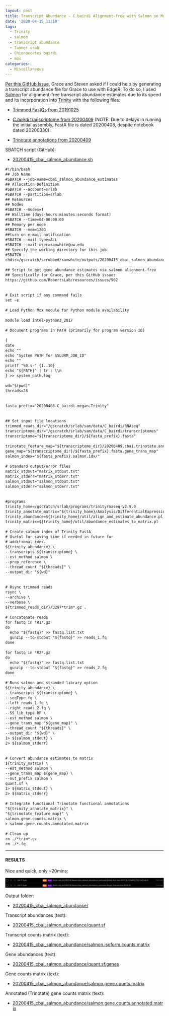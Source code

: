 ```yaml
---
layout: post
title: Transcript Abundance - C.bairdi Alignment-free with Salmon on Mox for Grace
date: '2020-04-15 11:10'
tags:
  - Trinity
  - salmon
  - transcript abundance
  - Tanner crab
  - Chionoecetes bairdi
  - mox
categories:
  - Miscellaneous
---
```

[Per this GitHub Issue](https://github.com/RobertsLab/resources/issues/902), Grace and Steven asked if I could help by generating a transcript abundance file for Grace to use with EdgeR. To do so, I used [Salmon](https://salmon.readthedocs.io/en/latest/salmon.html) for alignment-free transcript abundance estimates due to its speed and its incorporation into [Trinity](https://github.com/trinityrnaseq/trinityrnaseq/wiki/Trinity-Transcript-Quantification#salmon-output) with the following files:

- [Trimmed FastQs from 20191025](https://robertslab.github.io/sams-notebook/2019/12/18/TrimmingFastQCMultiQC-C.bairdi-RNAseq-FastQ-with-fastp-on-Mox.html)

- [_C.bairdi_ transcriptome from 20200409](https://robertslab.github.io/sams-notebook/2020/03/30/Transcriptome-Assembly-C.bairdi-with-MEGAN6-Taxonomy-specific-Reads-with-Trinity-on-Mox.html) (NOTE: Due to delays in running the initial assembly, FastA file is dated 20200408, despite notebook dated 20200330).

- [Trinotate annotations from 20200409](https://robertslab.github.io/sams-notebook/2020/04/09/Transcriptome-Annotation-Trinotate-C.bairdi-MEGAN6-Taxonomic-specific-Trinity-Assembly-on-Mox.html)


SBATCH script (GitHub):

- [20200415_cbai_salmon_abundance.sh](https://github.com/RobertsLab/sams-notebook/blob/master/sbatch_scripts/20200415_cbai_salmon_abundance.sh)

```shell
#!/bin/bash
## Job Name
#SBATCH --job-name=cbai_salmon_abundance_estimates
## Allocation Definition
#SBATCH --account=srlab
#SBATCH --partition=srlab
## Resources
## Nodes
#SBATCH --nodes=1
## Walltime (days-hours:minutes:seconds format)
#SBATCH --time=04-00:00:00
## Memory per node
#SBATCH --mem=120G
##turn on e-mail notification
#SBATCH --mail-type=ALL
#SBATCH --mail-user=samwhite@uw.edu
## Specify the working directory for this job
#SBATCH --chdir=/gscratch/scrubbed/samwhite/outputs/20200415_cbai_salmon_abundance

## Script to get gene abundance estimates via salmon alignment-free
## Specifically for Grace, per this GitHub issue: https://github.com/RobertsLab/resources/issues/902


# Exit script if any command fails
set -e

# Load Python Mox module for Python module availability

module load intel-python3_2017

# Document programs in PATH (primarily for program version ID)

{
date
echo ""
echo "System PATH for $SLURM_JOB_ID"
echo ""
printf "%0.s-" {1..10}
echo "${PATH}" | tr : \\n
} >> system_path.log

wd="$(pwd)"
threads=28


fasta_prefix="20200408.C_bairdi.megan.Trinity"


## Set input file locations
trimmed_reads_dir="/gscratch/srlab/sam/data/C_bairdi/RNAseq"
transcriptome_dir="/gscratch/srlab/sam/data/C_bairdi/transcriptomes"
transcriptome="${transcriptome_dir}/${fasta_prefix}.fasta"

trinotate_feature_map="${transcriptome_dir}/20200409.cbai.trinotate.annotation_feature_map.txt"
gene_map="${transcriptome_dir}/${fasta_prefix}.fasta.gene_trans_map"
salmon_index="${fasta_prefix}.salmon.idx/"

# Standard output/error files
matrix_stdout="matrix_stdout.txt"
matrix_stderr="matrix_stderr.txt"
salmon_stdout="salmon_stdout.txt"
salmon_stderr="salmon_stderr.txt"


#programs
trinity_home=/gscratch/srlab/programs/trinityrnaseq-v2.9.0
trinity_annotate_matrix="${trinity_home}/Analysis/DifferentialExpression/rename_matrix_feature_identifiers.pl"
trinity_abundance=${trinity_home}/util/align_and_estimate_abundance.pl
trinity_matrix=${trinity_home}/util/abundance_estimates_to_matrix.pl

# Create salmon index of Trinity FastA
# Useful for saving time if needed in future for
# additional runs.
${trinity_abundance} \
--transcripts ${transcriptome} \
--est_method salmon \
--prep_reference \
--thread_count "${threads}" \
--output_dir "${wd}"


# Rsync trimmed reads
rsync \
--archive \
--verbose \
${trimmed_reads_dir}/3297*trim*.gz .

# Concatenate reads
for fastq in *R1*.gz
do
  echo "${fastq}" >> fastq.list.txt
  gunzip --to-stdout "${fastq}" >> reads_1.fq
done

for fastq in *R2*.gz
do
  echo "${fastq}" >> fastq.list.txt
  gunzip --to-stdout "${fastq}" >> reads_2.fq
done

# Runs salmon and stranded library option
${trinity_abundance} \
--transcripts ${transcriptome} \
--seqType fq \
--left reads_1.fq \
--right reads_2.fq \
--SS_lib_type RF \
--est_method salmon \
--gene_trans_map "${gene_map}" \
--thread_count "${threads}" \
--output_dir "${wd}" \
1> ${salmon_stdout} \
2> ${salmon_stderr}


# Convert abundance estimates to matrix
${trinity_matrix} \
--est_method salmon \
--gene_trans_map ${gene_map} \
--out_prefix salmon \
quant.sf \
1> ${matrix_stdout} \
2> ${matrix_stderr}

# Integrate functional Trinotate functional annotations
"${trinity_annotate_matrix}" \
"${trinotate_feature_map}" \
salmon.gene.counts.matrix \
> salmon.gene.counts.annotated.matrix

# Clean up
rm ./*trim*.gz
rm ./*.fq
```

---

#### RESULTS

Nice and quick, only ~20mins:

![runtime salmon abundance estimates](https://github.com/RobertsLab/sams-notebook/blob/master/images/screencaps/20200415_cbai_salmon_abundance_runtime.png?raw=true)

Output folder:

- [20200415_cbai_salmon_abundance/](https://gannet.fish.washington.edu/Atumefaciens/20200415_cbai_salmon_abundance/)

Transcript abundances (text):

- [20200415_cbai_salmon_abundance/quant.sf](https://gannet.fish.washington.edu/Atumefaciens/20200415_cbai_salmon_abundance/quant.sf)

Transcript counts matrix (text):

- [20200415_cbai_salmon_abundance/salmon.isoform.counts.matrix](https://gannet.fish.washington.edu/Atumefaciens/20200415_cbai_salmon_abundance/salmon.isoform.counts.matrix)

Gene abundances (text):

- [20200415_cbai_salmon_abundance/quant.sf.genes](https://gannet.fish.washington.edu/Atumefaciens/20200415_cbai_salmon_abundance/quant.sf.genes)

Gene counts matrix (text):

- [20200415_cbai_salmon_abundance/salmon.gene.counts.matrix](https://gannet.fish.washington.edu/Atumefaciens/20200415_cbai_salmon_abundance/salmon.gene.counts.matrix)

Annotated (Trinotate) gene counts matrix (text):

- [20200415_cbai_salmon_abundance/salmon.gene.counts.annotated.matrix](https://gannet.fish.washington.edu/Atumefaciens/20200415_cbai_salmon_abundance/salmon.gene.counts.annotated.matrix)
